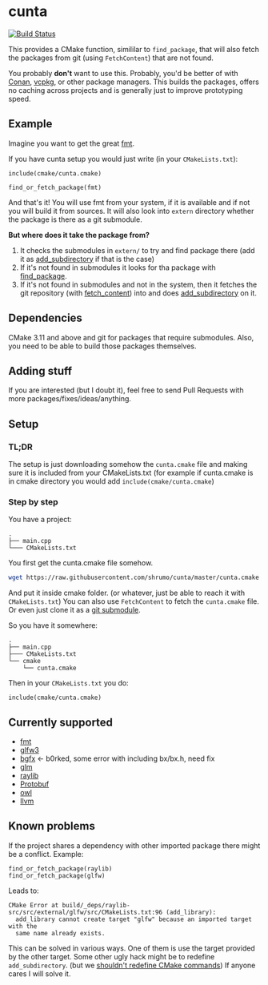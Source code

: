 # cunta

[![Build Status](https://travis-ci.com/shrumo/cunta.svg?branch=master)](https://travis-ci.com/shrumo/cunta)

This provides a CMake function, simililar to `find_package`, that will
also fetch the packages from git (using `FetchContent`) that are not found. 

You probably **don't** want to use this. Probably, you'd be better of with [Conan](https://conan.io/),
 [vcpkg](https://github.com/microsoft/vcpkg), or other package managers. This builds the packages,
offers no caching across projects and is generally just to improve prototyping speed.

## Example

Imagine you want to get the great [fmt](https://github.com/fmtlib/fmt).

If you have cunta setup you would just write (in your `CMakeLists.txt`):

```
include(cmake/cunta.cmake)

find_or_fetch_package(fmt)
```

And that's it! You will use fmt from your system, if it is available and if not you will build it from sources. 
It will also look into `extern` directory whether the package is there as a git submodule.

**But where does it take the package from?**

1. It checks the submodules in `extern/` to try and find package there (add it as [add_subdirectory](https://cmake.org/cmake/help/latest/command/add_subdirectory.html) if that is the case)
2. If it's not found in submodules it looks for tha package with [find_package](https://cmake.org/cmake/help/latest/command/find_package.html).
3. If it's not found in submodules and not in the system, then it fetches the git repository (with [fetch_content](https://cmake.org/cmake/help/latest/module/FetchContent.html)) into and does [add_subdirectory](https://cmake.org/cmake/help/latest/command/add_subdirectory.html) on it.

## Dependencies

CMake 3.11 and above and git for packages that require submodules. 
Also, you need to be able to build those packages themselves.

## Adding stuff

If you are interested (but I doubt it), feel free to send Pull Requests with more packages/fixes/ideas/anything.

## Setup

### TL;DR

The setup is just downloading somehow the `cunta.cmake` file and making sure it is included from your CMakeLists.txt
(for example if cunta.cmake is in cmake directory you would add `include(cmake/cunta.cmake`)


### Step by step

You have a project:

```
.
├── main.cpp
└─── CMakeLists.txt
```

You first get the cunta.cmake file somehow. 

```bash
wget https://raw.githubusercontent.com/shrumo/cunta/master/cunta.cmake
```

And put it inside cmake folder. (or whatever, just be able to reach it 
with `CMakeLists.txt`) You can also use `FetchContent` to fetch the 
`cunta.cmake` file. Or even just clone it as a [git submodule](https://git-scm.com/book/en/v2/Git-Tools-Submodules). 

So you have it somewhere:

```
.
├── main.cpp
├─── CMakeLists.txt
└── cmake
    └── cunta.cmake
```

Then in your `CMakeLists.txt` you do:

```
include(cmake/cunta.cmake)
```


## Currently supported

* [fmt](https://github.com/fmtlib/fmt)
* [glfw3](https://github.com/glfw/glfw)
* [bgfx](https://github.com/bkaradzic/bgfx.cmake) <- b0rked, some error with including bx/bx.h, need fix
* [glm](https://github.com/g-truc/glm)
* [raylib](https://github.com/raysan5/raylib)
* [Protobuf](https://github.com/protocolbuffers/protobuf)
* [owl](https://github.com/shrumo/owl-cmake)
* [llvm](https://github.com/llvm/llvm-project.git)


## Known problems

If the project shares a dependency with other imported package there might be a conflict. Example:

```
find_or_fetch_package(raylib)
find_or_fetch_package(glfw)
```

Leads to:

```
CMake Error at build/_deps/raylib-src/src/external/glfw/src/CMakeLists.txt:96 (add_library):
  add_library cannot create target "glfw" because an imported target with the
  same name already exists.
```

This can be solved in various ways. One of them is use the target provided by the other target.
Some other ugly hack might be to redefine `add_subdirectory`. (but we [shouldn't redefine CMake commands](https://crascit.com/2018/09/14/do-not-redefine-cmake-commands/))
If anyone cares I will solve it. 
